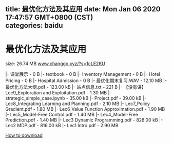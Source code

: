 
title: 最优化方法及其应用
date: Mon Jan 06 2020 17:47:57 GMT+0800 (CST)    
categories: baidu
---

# 最优化方法及其应用
size: 26.74 MB
 www.changgo.xyz/?s=1cLE2KU
 
|- 课堂展示 - 0 B
|- textbook - 0 B
|- Inventory Management - 0 B
|- Hotel Pricing - 0 B
|- Hospital Admission - 0 B
|- 最优化期末复习.WAV - 12.10 MB
|- 最优化方法大纲.pdf - 123.00 kB
|- 站点信息.txt - 221 B
|- 【没有讲】Lec9_Exploration and Exploitation.pdf - 1.30 MB
|- strategic_simple_case.ipynb - 35.00 kB
|- Project.pdf - 39.00 kB
|- Lec8_Integrating Learning and Planning.pdf - 2.10 MB
|- Lec7_Policy Gradient.pdf - 1.80 MB
|- Lec6_Value Function Approximation.pdf - 1.90 MB
|- Lec5_Model-Free Control.pdf - 1.40 MB
|- Lec4_Model-Free Prediction.pdf - 1.40 MB
|- Lec3 Dynamic Programming.pdf - 828.00 kB
|- Lec2 MDP.pdf - 816.00 kB
|- Lec1 Intro.pdf - 2.90 MB

[How to download](https://bpcam.bemobtrk.com/go/2ceec3aa-1ca2-46d6-b9ff-aaa5c184517c?jno=4806)